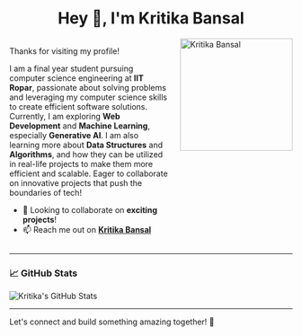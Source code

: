 <div align="center">
  
# Hey 👋, I'm Kritika Bansal
</div>

<div style="display: flex; justify-content: space-between; align-items: flex-start;">

<div style="flex: 1;">

Thanks for visiting my profile!  

I am a final year student pursuing computer science engineering at **IIT Ropar**, passionate about solving problems and leveraging my computer science skills to create efficient software solutions. Currently, I am exploring **Web Development** and **Machine Learning**, especially **Generative AI**. I am also learning more about **Data Structures** and **Algorithms**, and how they can be utilized in real-life projects to make them more efficient and scalable. Eager to collaborate on innovative projects that push the boundaries of tech!

- 👯 Looking to collaborate on **exciting projects**!
- 📫 Reach me out on [**Kritika Bansal**](https://www.linkedin.com/in/kritika-bansal-586ab5226/)

</div>
  
<img src="https://img.freepik.com/premium-vector/cute-girl-cartoon-with-laptop-design-illustration_454510-248.jpg?w=740" alt="Kritika Bansal" width="200" style="margin-left: 20px; flex-shrink: 0;"/>

</div>

---

### 📈 GitHub Stats

![Kritika's GitHub Stats](https://github-readme-stats.vercel.app/api?username=kritika220703&show_icons=true&theme=radical)

---

Let's connect and build something amazing together! 🚀
